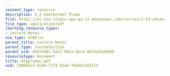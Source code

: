 ```yaml
---
content_type: resource
description: 6.5 Geothermal Plume
file: https://ol-ocw-studio-app-qa.s3.amazonaws.com/courses/1-63-advanced-fluid-dynamics-of-the-environment-fall-2002/198bb5c58c8d777482a07ba04c591214_65gplumeL.pdf
file_type: application/pdf
learning_resource_types:
- Lecture Notes
ocw_type: OCWFile
parent_title: Lecture Notes
parent_type: CourseSection
parent_uid: 8e97ad61-5a17-09fa-6ecd-9633ab2ab9d9
resourcetype: Document
title: 65gplumeL.pdf
uid: 198bb5c5-8c8d-7774-82a0-7ba04c591214
---
```

